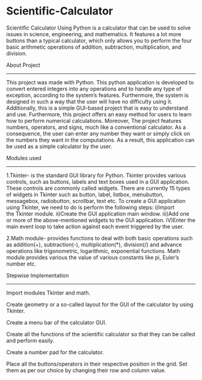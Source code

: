 # Scientific-Calculator
Scientific Calculator Using Python is a calculator that can be used to solve issues in science, engineering, and mathematics. It features a lot more buttons than a typical calculator, which only allows you to perform the four basic arithmetic operations of addition, subtraction, multiplication, and division.

About Project
_____________
This project was made with Python. This python application is developed to convert entered integers into any operations and to handle any type of exception, according to the system’s features.
Furthermore, the system is designed in such a way that the user will have no difficulty using it.
Additionally, this is a simple GUI-based project that is easy to understand and use. Furthermore, this project offers an easy method for users to learn how to perform numerical calculations.
Moreover, The project features numbers, operators, and signs, much like a conventional calculator. As a consequence, the user can enter any number they want or simply click on the numbers they want in the computations. As a result, this application can be used as a simple calculator by the user.

Modules used
____________
1.Tkinter- is the standard GUI library for Python. Tkinter provides various controls, such as
buttons, labels and text boxes used in a GUI application. These controls are commonly
called widgets. There are currently 15 types of widgets in Tkinter such as button, label, listbox,
menubutton, messagebox, radiobutton, scrollbar, text etc.
To create a GUI application using Tkinter, we need to do is perform the following steps:
i)Import the Tkinter module.
ii)Create the GUI application main window.
iii)Add one or more of the above-mentioned widgets to the GUI application.
iV)Enter the main event loop to take action against each event triggered by the user.

2.Math module- provides functions to deal with both basic operations such as addition(+), subtraction(-), multiplication(*), division(/) and advance operations like trigonometric, logarithmic, exponential functions. Math module provides various the value of various constants like pi, Euler’s number etc.


Stepwise Implementation
________________________
Import modules Tkinter and math.

Create geometry or a so-called layout for the GUI of the calculator by using Tkinter.

Create a menu bar of the calculator GUI.

Create all the functions of the scientific calculator so that they can be called and perform easily.

Create a number pad for the calculator. 

Place all the buttons/operators in their respective position in the grid. Set them as per our choice by changing their row and column value.




